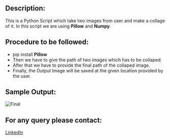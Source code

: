 ## Description: 
This is a Python Script which take two images from user and make a collage of it. In this script we are using **Pillow** and **Numpy**.
## Procedure to be followed:
- pip install **Pillow**
- Then we have to give the path of two images which has to be collaped.
- After that we have to provide the final path of the collaped image.
- Finally, the Output Image will be saved at the given location provided by the user.

## Sample Output: 
![Final](https://github.com/AmitGupta700/Awesome_Python_Scripts/blob/main/ImageProcessingScripts/Collage%20Maker/Images/Python.jpg)

## For any query please contact:
<a href="https://www.linkedin.com/in/amit-gupta-681206191/">LinkedIn</a>
